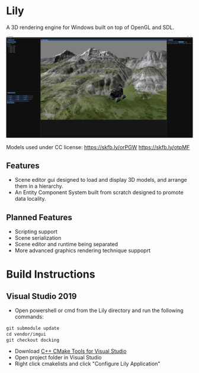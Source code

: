 # Lily

A 3D rendering engine for Windows built on top of OpenGL and SDL.

![](https://github.com/erikrramsey/Lily/blob/master/screenshot1.jpg)

Models used under CC license: https://skfb.ly/orPGW https://skfb.ly/otpMF 
## Features

- Scene editor gui designed to load and display 3D models, and arrange them in a hierarchy.
- An Entity Component System built from scratch designed to promote data locality.

## Planned Features

- Scripting support
- Scene serialization
- Scene editor and runtime being separated
- More advanced graphics rendering technique suppoprt

# Build Instructions

## Visual Studio 2019
- Open powershell or cmd from the Lily directory and run the following commands:
```
git submodule update
cd vendor/imgui
git checkout docking
```

- Download [C++ CMake Tools for Visual Studio](https://docs.microsoft.com/en-us/cpp/build/cmake-projects-in-visual-studio?view=msvc-170)
- Open project folder in Visual Studio
- Right click cmakelists and click "Configure Lily Application"
